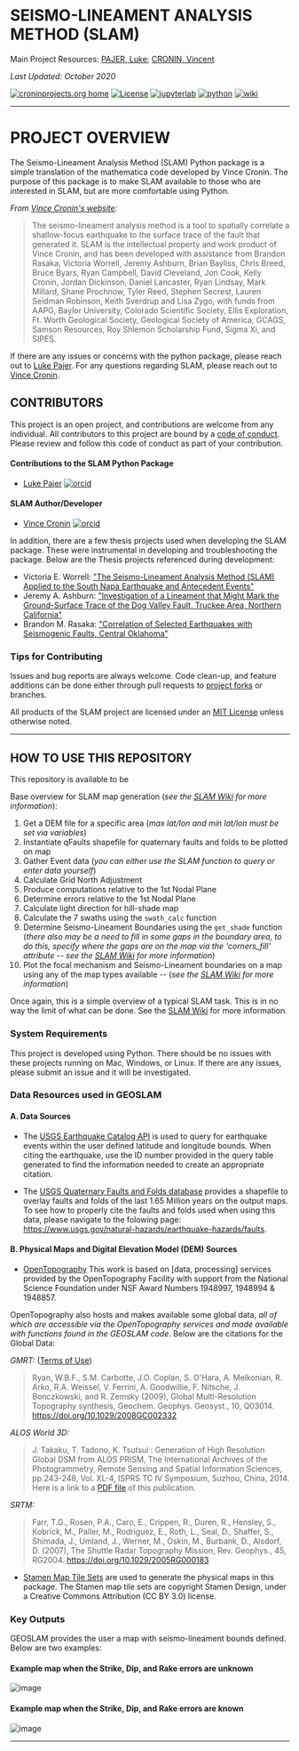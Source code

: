 # SEISMO-LINEAMENT ANALYSIS METHOD (SLAM)

Main Project Resources: [PAJER, Luke](mailto:luke.pajer@gmail.com); [CRONIN, Vincent](mailto:vince_cronin@baylor.edu)

_Last Updated: October 2020_

[![croninprojects.org home](https://img.shields.io/badge/croninprojects.org-home-F78C26.svg)](http://croninprojects.org/)
[![License](https://img.shields.io/badge/LICENSE-mit-43B02A.svg)](/LICENSE)
[![jupyterlab](https://img.shields.io/badge/jupyterlab-0.35.4-F37821.svg)](https://jupyterlab.readthedocs.io/en/stable/)
[![python](https://img.shields.io/badge/python-3.6.5-yellow.svg)](https://jupyterlab.readthedocs.io/en/stable/)
[![wiki](https://img.shields.io/badge/wiki-complete-orange)](https://github.com/The-Geology-Guy/SLAM/wiki)

-----

# PROJECT OVERVIEW

The Seismo-Lineament Analysis Method (SLAM) Python package is a simple translation of the mathematica code developed by Vince Cronin. The purpose of this package is to make SLAM available to those who are interested in SLAM, but are more comfortable using Python.

_From [Vince Cronin's website](https://croninprojects.org/Vince/SLAM/index.htm):_

> The seismo-lineament analysis method is a tool to spatially correlate a shallow-focus earthquake to the surface trace of the fault that generated it. SLAM is the intellectual property and work product of Vince Cronin, and has been developed with assistance from Brandon Rasaka, Victoria Worrell, Jeremy Ashburn, Brian Bayliss, Chris Breed, Bruce Byars, Ryan Campbell, David Cleveland, Jon Cook, Kelly Cronin, Jordan Dickinson, Daniel Lancaster, Ryan Lindsay, Mark Millard, Shane Prochnow, Tyler Reed, Stephen Secrest, Lauren Seidman Robinson, Keith Sverdrup and Lisa Zygo, with funds from AAPG, Baylor University, Colorado Scientific Society, Ellis Exploration, Ft. Worth Geological Society, Geological Society of America, GCAGS, Samson Resources, Roy Shlemon Scholarship Fund, Sigma Xi, and SIPES.

If there are any issues or concerns with the python package, please reach out to [Luke Pajer](mailto:luke.pajer@gmail.com). For any questions regarding SLAM, please reach out to [Vince Cronin](mailto:vince_cronin@baylor.edu).

## CONTRIBUTORS

This project is an open project, and contributions are welcome from any individual. All contributors to this project are bound by a [code of conduct](/CODE_OF_CONDUCT.md). Please review and follow this code of conduct as part of your contribution.

#### Contributions to the SLAM Python Package
- [Luke Pajer](mailto:luke.pajer@gmail.com) [![orcid](https://img.shields.io/badge/orcid-0000--0002--5218--7650-brightgreen.svg)](https://orcid.org/0000-0002-5218-7650)

#### SLAM Author/Developer
- [Vince Cronin](mailto:vince_cronin@baylor.edu) [![orcid](https://img.shields.io/badge/orcid-0000--0002--3069--6470-brightgreen.svg)](https://orcid.org/0000-0002-3069-6470)

In addition, there are a few thesis projects used when developing the SLAM package. These were instrumental in developing and troubleshooting the package. Below are the Thesis projects referenced during development:

- Victoria E. Worrell: ["The Seismo-Lineament Analysis Method (SLAM) Applied to the South Napa Earthquake and Antecedent Events"](https://baylor-ir.tdl.org/bitstream/handle/2104/9796/WORRELL-THESIS-2016.pdf?sequence=1&isAllowed=y) 
- Jeremy A. Ashburn: ["Investigation of a Lineament that Might Mark the Ground-Surface Trace of the Dog Valley Fault, Truckee Area, Northern California"](https://croninprojects.org/Vince/AshburnBSThesis2015.pdf) 
- Brandon M. Rasaka: ["Correlation of Selected Earthquakes with Seismogenic Faults, Central Oklahoma"](https://croninprojects.org/Rasaka/Rasaka-MS-Thesis-2016.pdf)

### Tips for Contributing

Issues and bug reports are always welcome.  Code clean-up, and feature additions can be done either through pull requests to [project forks]() or branches.

All products of the SLAM project are licensed under an [MIT License](LICENSE) unless otherwise noted.

-----

## HOW TO USE THIS REPOSITORY

This repository is available to be 

Base overview for SLAM map generation (_see the [SLAM Wiki](https://github.com/The-Geology-Guy/SLAM/wiki) for more information_):
1. Get a DEM file for a specific area (_max lat/lon and min lat/lon must be set via variables_)  
2. Instantiate qFaults shapefile for quaternary faults and folds to be plotted on map  
3. Gather Event data (_you can either use the SLAM function to query or enter data yourself_)  
4. Calculate Grid North Adjustment  
5. Produce computations relative to the 1st Nodal Plane  
6. Determine errors relative to the 1st Nodal Plane  
7. Calculate light direction for hill-shade map  
8. Calculate the 7 swaths using the `swath_calc` function  
9. Determine Seismo-Lineament Boundaries using the `get_shade` function (_there also may be a need to fill in some gaps in the boundary area, to do this, specify where the gaps are on the map via the 'corners_fill' attribute -- see the [SLAM Wiki](https://github.com/The-Geology-Guy/SLAM/wiki) for more information_)  
10. Plot the focal mechanism and Seismo-Lineament boundaries on a map using any of the map types available -- (_see the [SLAM Wiki](https://github.com/The-Geology-Guy/SLAM/wiki) for more information_)

Once again, this is a simple overview of a typical SLAM task. This is in no way the limit of what can be done. See the [SLAM Wiki](https://github.com/The-Geology-Guy/SLAM/wiki) for more information.

### System Requirements

This project is developed using Python. There should be no issues with these projects running on Mac, Windows, or Linux. If there are any issues, please submit an issue and it will be investigated.

### Data Resources used in GEOSLAM

#### A. Data Sources

- The [USGS Earthquake Catalog API](https://earthquake.usgs.gov/fdsnws/event/1/) is used to query for earthquake events within the user defined latitude and longitude bounds. When citing the earthquake, use the ID number provided in the query table generated to find the information needed to create an appropriate citation.

- The [USGS Quaternary Faults and Folds database](https://www.usgs.gov/natural-hazards/earthquake-hazards/faults?qt-science_support_page_related_con=4#qt-science_support_page_related_con) provides a shapefile to overlay faults and folds of the last 1.65 Million years on the output maps. To see how to properly cite the faults and folds used when using this data, please navigate to the folowing page: https://www.usgs.gov/natural-hazards/earthquake-hazards/faults.

#### B. Physical Maps and Digital Elevation Model (DEM) Sources

- [OpenTopography](https://opentopography.org/) This work is based on [data, processing] services provided by the OpenTopography Facility with support from the National Science Foundation under NSF Award Numbers 1948997, 1948994 & 1948857.

OpenTopography also hosts and makes available some global data, _all of which are accessible via the OpenTopography services and made available with functions found in the GEOSLAM code_. Below are the citations for the Global Data: 

_GMRT:_ ([Terms of Use](https://www.marine-geo.org/about/terms_of_use.php))
> Ryan, W.B.F., S.M. Carbotte, J.O. Coplan, S. O'Hara, A. Melkonian, R. Arko, R.A. Weissel, V. Ferrini, A. Goodwillie, F. Nitsche, J. Bonczkowski, and R. Zemsky (2009), Global Multi-Resolution Topography synthesis, Geochem. Geophys. Geosyst., 10, Q03014. https://doi.org/10.1029/2008GC002332  

_ALOS World 3D:_
> J. Takaku, T. Tadono, K. Tsutsui : Generation of High Resolution Global DSM from ALOS PRISM, The International Archives of the Photogrammetry, Remote Sensing and Spatial Information Sciences, pp.243-248, Vol. XL-4, ISPRS TC IV Symposium, Suzhou, China, 2014. 
> Here is a link to a [PDF file](https://www.int-arch-photogramm-remote-sens-spatial-inf-sci.net/XL-4/243/2014/isprsarchives-XL-4-243-2014.pdf) of this publication.

_SRTM:_
> Farr, T.G., Rosen, P.A., Caro, E., Crippen, R., Duren, R., Hensley, S., Kobrick, M., Paller, M., Rodriguez, E., Roth, L., Seal, D., Shaffer, S., Shimada, J., Umland, J., Werner, M., Oskin, M., Burbank, D., Alsdorf, D. (2007), The Shuttle Radar Topography Mission, Rev. Geophys., 45, RG2004. https://doi.org/10.1029/2005RG000183

- [Stamen Map Tile Sets](http://maps.stamen.com/#watercolor/12/37.7706/-122.3782) are used to generate the physical maps in this package. The Stamen map tile sets are copyright Stamen Design, under a Creative Commons Attribution (CC BY 3.0) license.

### Key Outputs

GEOSLAM provides the user a map with seismo-lineament bounds defined. Below are two examples:

#### Example map when the Strike, Dip, and Rake errors are unknown
![image](images/truckee_elev_1966.png)

#### Example map when the Strike, Dip, and Rake errors are known
![image](images/truckee_elev_1983.png)

-----

